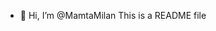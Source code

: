 - 👋 Hi, I’m @MamtaMilan
This is a README file
<!---
MamtaMilan/MamtaMilan is a ✨ special ✨ repository because its `README.md` (this file) appears on your GitHub profile.
You can click the Preview link to take a look at your changes.
--->
